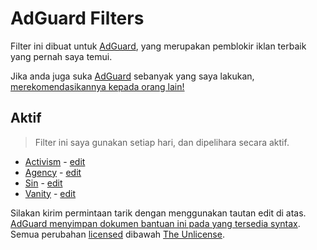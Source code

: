 # AdGuard Filters

Filter ini dibuat untuk [AdGuard](https://balupton.com/adguard), yang merupakan pemblokir iklan terbaik yang pernah saya temui.

Jika anda juga suka [AdGuard](https://balupton.com/adguard) sebanyak yang saya lakukan, [merekomendasikannya kepada orang lain!](https://balupton.com/adguard/affiliate)

## Aktif

> Filter ini saya gunakan setiap hari, dan dipelihara secara aktif.

- [Activism](https://raw.githubusercontent.com/balupton/filters/master/filter-activism.txt) - [edit](https://github.com/balupton/filters/edit/master/filter-activism.txt)
- [Agency](https://raw.githubusercontent.com/balupton/filters/master/filter-agency.txt) - [edit](https://github.com/balupton/filters/edit/master/filter-agency.txt)
- [Sin](https://raw.githubusercontent.com/balupton/filters/master/filter-sin.txt) - [edit](https://github.com/balupton/filters/edit/master/filter-sin.txt)
- [Vanity](https://raw.githubusercontent.com/balupton/filters/master/filter-vanity.txt) - [edit](https://github.com/balupton/filters/edit/master/filter-vanity.txt)

Silakan kirim permintaan tarik dengan menggunakan tautan edit di atas.
[AdGuard menyimpan dokumen bantuan ini pada yang tersedia syntax](https://kb.adguard.com/en/general/how-to-create-your-own-ad-filters).
Semua perubahan [licensed](https://github.com/balupton/filters/blob/master/LICENSE) dibawah [The Unlicense](https://unlicense.org).